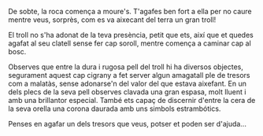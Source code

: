﻿De sobte, la roca comença a moure's. T'agafes ben fort a ella per no caure 
mentre veus, sorprès, com es va aixecant del terra un gran troll!

El troll no s'ha adonat de la teva presència, petit que ets, així que et quedes agafat al seu clatell 
sense fer cap soroll, mentre comença a caminar cap al bosc.

Observes que entre la dura i rugosa pell del troll hi ha diversos objectes, segurament aquest cap cigrany a fet server algun amagatall ple de tresors com a malatàs, sense adonarse'n del valor del que estava aixefant.
En un dels plecs de la seva pell observes clavada una gran espasa, molt lluent i amb una brillantor especial. També ets capaç de discernir d'entre la cera de la seva orella una corona daurada amb uns simbols estrambótics.

Penses en agafar un dels tresors que veus, potser et poden ser d'ajuda...
